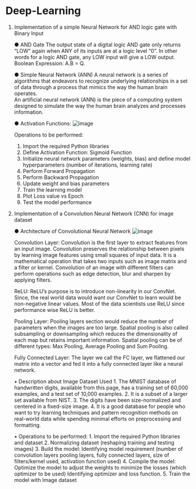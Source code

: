 # Deep-Learning

1. Implementation of a simple Neural Network for AND logic gate with Binary Input
   
    ●  AND Gate 
       The output state of a digital logic AND gate only returns “LOW” again when ANY of its inputs are at a logic level “0”. 
       In other words for a logic AND gate, any LOW input will give a LOW output. Boolean Expression: A.B = Q. 
  
  
    ● Simple Neural Network (ANN) 
      A neural network is a series of algorithms that endeavors to recognize underlying relationships in a set of data through a process that mimics the way the human brain       operates.    
      An artificial neural network (ANN) is the piece of a computing system designed to simulate the way the human brain analyzes and processes information. 
   
    ● Activation Functions:
    ![image](https://user-images.githubusercontent.com/55191928/146051765-1d2d5559-5da3-4e10-98ac-88880e07df6c.png)

  
  
    Operations to be performed: 
      1) Import the required Python libraries 
      2) Define Activation Function: Sigmoid Function 
      3) Initialize neural network parameters (weights, bias) and define model hyperparameters (number of iterations, learning rate) 
      4) Perform Forward Propagation 
      5) Perform Backward Propagation 
      6) Update weight and bias parameters 
      7) Train the learning model 
      8) Plot Loss value vs Epoch 
      9) Test the model performance


2. Implementation of a Convolution Neural Network (CNN) for image dataset

    ● Architecture of Convolutional Neural Network
    ![image](https://user-images.githubusercontent.com/55191928/146385214-c1af78b8-42ee-43a5-a25b-642feb03d784.png)

      Convolution Layer:
      Convolution is the first layer to extract features from an input image. Convolution preserves the relationship between pixels by learning image features using small    squares of input data. It is a mathematical operation that takes two inputs such as image matrix and a filter or kernel. Convolution of an image with different filters can perform operations such as edge detection, blur and sharpen by applying filters.

      ReLU:
      ReLU’s purpose is to introduce non-linearity in our ConvNet. Since, the real world data would want our ConvNet to learn would be non-negative linear values. Most of the data scientists use ReLU since performance wise ReLU is better.
      
      Pooling Layer:
      Pooling layers section would reduce the number of parameters when the images are too large. Spatial pooling is also called subsampling or downsampling which reduces the dimensionality of each map but retains important information. Spatial pooling can be of different types: Max Pooling, Average Pooling and Sum Pooling.

      Fully Connected Layer:
      The layer we call the FC layer, we flattened our matrix into a vector and fed it into a fully connected layer like a neural network.
      
      
     • Description about Image Dataset Used
         1. The MNIST database of handwritten digits, available from this page, has a training set of 60,000 examples, and a test set of 10,000 examples.
         2. It is a subset of a larger set available from NIST.
         3. The digits have been size-normalized and centered in a fixed-size image.
         4. It is a good database for people who want to try learning techniques and pattern recognition methods on real-world data while spending minimal efforts on preprocessing and formatting.

     • Operations to be performed:
         1. Import the required Python libraries and dataset
         2. Normalizing dataset (reshaping training and testing images)
         3. Build the model: Identifying model requirement (number of convolution layers pooling layers, fully connected layers, size of filters/kernel used, activation function used)
         4. Compile the model: Optimize the model to adjust the weights to minimize the losses (which optimizer to be used) Identifying optimizer and loss function.
         5. Train the model with Image dataset
    
